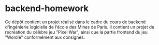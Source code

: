 # backend-homework
Ce dépôt contient un projet réalisé dans le cadre du cours de backend d'ingénierie logicielle de l'école des Mines de Paris. 
Il contient un projet de recréation du célèbre jeu "Pixel War", ainsi que la partie frontend du jeu "Wordle" conformément aux consignes. 

